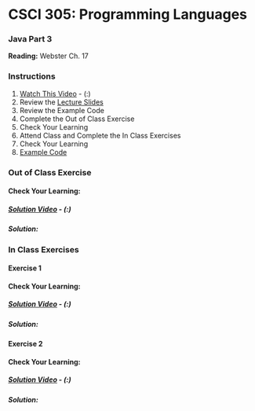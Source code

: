 # CSCI 305: Programming Languages

### Java Part 3

**Reading:** Webster Ch. 17

### Instructions
1. [Watch This Video]() - (:)
2. Review the [Lecture Slides](slides/Lecture30.pdf)
3. Review the Example Code
4. Complete the Out of Class Exercise
5. Check Your Learning
6. Attend Class and Complete the In Class Exercises
7. Check Your Learning
8. [Example Code](https://github.com/CSCI305/csci305-java-examples/tree/master/src/main/java/csci305/examples/java3)

### Out of Class Exercise

#### Check Your Learning:

##### [Solution Video]() - (:)

##### Solution:

### In Class Exercises

#### Exercise 1

#### Check Your Learning:

##### [Solution Video]() - (:)

##### Solution:

#### Exercise 2

#### Check Your Learning:

##### [Solution Video]() - (:)

##### Solution:
